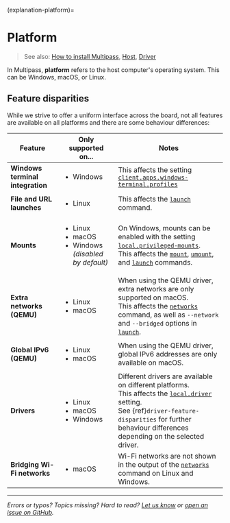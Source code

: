 (explanation-platform)=
# Platform

> See also: [How to install Multipass](/how-to-guides/install-multipass), [Host](/explanation/host), [Driver](/explanation/driver)

In Multipass, **platform** refers to the host computer's operating system. This can be Windows, macOS, or Linux.

## Feature disparities

While we strive to offer a uniform interface across the board, not all features are available on all platforms and there are some behaviour differences:

| Feature | Only supported on... | Notes |
|--- | --- | --- |
| **Windows terminal integration** | <ul><li>Windows</li></ul> | This affects the setting [`client.apps.windows-terminal.profiles`](/reference/settings/client-apps-windows-terminal-profiles) |
| **File and URL launches** | <ul><li>Linux</li></ul>  | This affects the [`launch`](/reference/command-line-interface/launch) command. |
| **Mounts** | <ul><li>Linux</li><li>macOS</li><li>Windows <em>(disabled by default)</em></li></ul> | On Windows, mounts can be enabled with the setting [`local.privileged-mounts`](/reference/settings/local-privileged-mounts). <br/>This affects the [`mount`](/reference/command-line-interface/mount), [`umount`](/reference/command-line-interface/umount), and [`launch`](/reference/command-line-interface/launch) commands.|
| **Extra networks (QEMU)** | <ul><li>Linux</li><li>macOS</li></ul> | When using the QEMU driver, extra networks are only supported on macOS. <br/>This affects the [`networks`](/reference/command-line-interface/networks) command, as well as `--network` and `--bridged` options in [`launch`](/reference/command-line-interface/launch). |
| **Global IPv6 (QEMU)** | <ul><li>Linux</li><li>macOS</li></ul> | When using the QEMU driver, global IPv6 addresses are only available on macOS. |
| **Drivers** | <ul><li>Linux</li><li>macOS</li><li>Windows</li></ul> | Different drivers are available on different platforms. <br/>This affects the [`local.driver`](/reference/settings/local-driver) setting. <br/>See {ref}`driver-feature-disparities` for further behaviour differences depending on the selected driver. |
| **Bridging Wi-Fi networks** | <ul><li>macOS</li></ul> | Wi-Fi networks are not shown in the output of the [`networks`](/reference/command-line-interface/networks) command on Linux and Windows. |

<!--
- *Windows terminal integration* is offered only on Windows. This affects the setting [`client.apps.windows-terminal.profiles`](/reference/settings/client-apps-windows-terminal-profiles)
- *File and URL launches* are only possible on Linux. This affects the [`launch`](/reference/command-line-interface/launch) command.
- *Mounts* are disabled on Windows by default, though they can be enabled with the setting [`local.privileged-mounts`](/reference/settings/local-privileged-mounts). They are enabled by default on macOS and Linux. This affects the [`mount`](/reference/command-line-interface/mount), [`umount`](/reference/command-line-interface/umount), and [`launch`](/reference/command-line-interface/launch) commands.
- When using the QEMU driver, *extra networks* are supported only on macOS. This affects the [`networks`](/reference/command-line-interface/networks) command, as well as `--network` and `--bridged` options in [`launch`](/reference/command-line-interface/launch).
- Different *drivers* are available on different platforms. This affects the [`local.driver`](/reference/settings/local-driver) setting. See [driver](/explanation/driver) for further behaviour differences depending on what driver is selected.
- *Bridging Wi-Fi networks* is only supported at the moment on macOS. Thus, Wi-Fi networks are not shown in the output of the [`networks`](/reference/command-line-interface/networks) command on Linux and Windows.
-->

---

*Errors or typos? Topics missing? Hard to read? <a href="https://docs.google.com/forms/d/e/1FAIpQLSd0XZDU9sbOCiljceh3rO_rkp6vazy2ZsIWgx4gsvl_Sec4Ig/viewform?usp=pp_url&entry.317501128=https://canonical.com/multipass/docs/platform" target="_blank">Let us know</a> or <a href="https://github.com/canonical/multipass/issues/new/choose" target="_blank">open an issue on GitHub</a>.*

